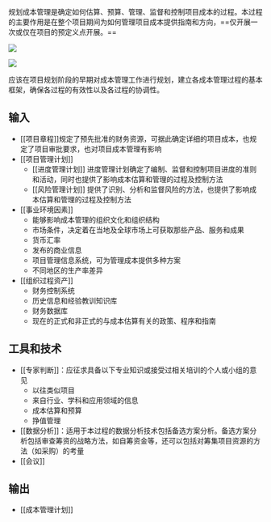 规划成本管理是确定如何估算、预算、管理、监督和控制项目成本的过程。本过程的主要作用是在整个项目期间为如何管理项目成本提供指南和方向，==仅开展一次或仅在项目的预定义点开展。==

![](https://raw.githubusercontent.com/a812305914/PMP/main/img/202210082353349.png)

![](https://raw.githubusercontent.com/a812305914/PMP/main/img/202210082353272.png)

应该在项目规划阶段的早期对成本管理工作进行规划，建立各成本管理过程的基本框架，确保各过程的有效性以及各过程的协调性。

## 输入
+ [[项目章程]]规定了预先批准的财务资源，可据此确定详细的项目成本，也规定了项目审批要求，也对项目成本管理有影响
+ [[项目管理计划]]
	+ [[进度管理计划]] 进度管理计划确定了编制、监督和控制项目进度的准则和活动，同时也提供了影响成本估算和管理的过程及控制方法
	+ [[风险管理计划]] 提供了识别、分析和监督风险的方法，也提供了影响成本估算和管理的过程及控制方法
+ [[事业环境因素]]
	+ 能够影响成本管理的组织文化和组织结构
	+ 市场条件，决定着在当地及全球市场上可获取那些产品、服务和成果
	+ 货币汇率
	+ 发布的商业信息
	+ 项目管理信息系统，可为管理成本提供多种方案
	+ 不同地区的生产率差异
+ [[组织过程资产]]
	+ 财务控制系统
	+ 历史信息和经验教训知识库
	+ 财务数据库
	+ 现在的正式和非正式的与成本估算有关的政策、程序和指南

## 工具和技术
+ [[专家判断]]：应征求具备以下专业知识或接受过相关培训的个人或小组的意见
	+ 以往类似项目
	+ 来自行业、学科和应用领域的信息
	+ 成本估算和预算
	+ 挣值管理
+ [[数据分析]]：适用于本过程的数据分析技术包括备选方案分析。备选方案分析包括审查筹资的战略方法，如自筹资金等，还可以包括对筹集项目资源的方法（如采购）的考量
+ [[会议]]

## 输出
+ [[成本管理计划]]